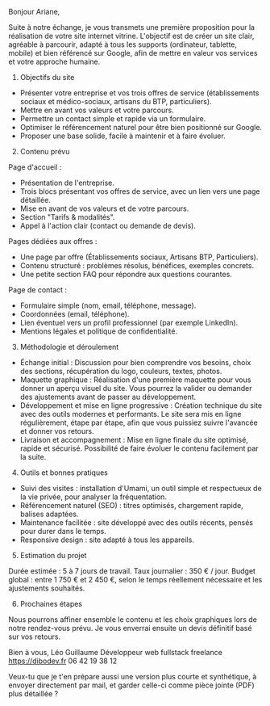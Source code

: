 Bonjour Ariane,

Suite à notre échange, je vous transmets une première proposition pour la réalisation de votre site internet vitrine. L'objectif est de créer un site clair, agréable à parcourir, adapté à tous les supports (ordinateur, tablette, mobile) et bien référencé sur Google, afin de mettre en valeur vos services et votre approche humaine.

1. Objectifs du site

- Présenter votre entreprise et vos trois offres de service (établissements sociaux et médico-sociaux, artisans du BTP, particuliers).
- Mettre en avant vos valeurs et votre parcours.
- Permettre un contact simple et rapide via un formulaire.
- Optimiser le référencement naturel pour être bien positionné sur Google.
- Proposer une base solide, facile à maintenir et à faire évoluer.

2. Contenu prévu

Page d'accueil :

- Présentation de l'entreprise.
- Trois blocs présentant vos offres de service, avec un lien vers une page détaillée.
- Mise en avant de vos valeurs et de votre parcours.
- Section "Tarifs & modalités".
- Appel à l'action clair (contact ou demande de devis).

Pages dédiées aux offres :

- Une page par offre (Établissements sociaux, Artisans BTP, Particuliers).
- Contenu structuré : problèmes résolus, bénéfices, exemples concrets.
- Une petite section FAQ pour répondre aux questions courantes.

Page de contact :

- Formulaire simple (nom, email, téléphone, message).
- Coordonnées (email, téléphone).
- Lien éventuel vers un profil professionnel (par exemple LinkedIn).
- Mentions légales et politique de confidentialité.

3. Méthodologie et déroulement

- Échange initial : Discussion pour bien comprendre vos besoins, choix des sections, récupération du logo, couleurs, textes, photos.
- Maquette graphique : Réalisation d'une première maquette pour vous donner un aperçu visuel du site. Vous pourrez la valider ou demander des ajustements avant de passer au développement.
- Développement et mise en ligne progressive : Création technique du site avec des outils modernes et performants. Le site sera mis en ligne régulièrement, étape par étape, afin que vous puissiez suivre l'avancée et donner vos retours.
- Livraison et accompagnement : Mise en ligne finale du site optimisé, rapide et sécurisé. Possibilité de faire évoluer le contenu facilement par la suite.

4. Outils et bonnes pratiques

- Suivi des visites : installation d'Umami, un outil simple et respectueux de la vie privée, pour analyser la fréquentation.
- Référencement naturel (SEO) : titres optimisés, chargement rapide, balises adaptées.
- Maintenance facilitée : site développé avec des outils récents, pensés pour durer dans le temps.
- Responsive design : site adapté à tous les appareils.

5. Estimation du projet

Durée estimée : 5 à 7 jours de travail.
Taux journalier : 350 € / jour.
Budget global : entre 1 750 € et 2 450 €, selon le temps réellement nécessaire et les ajustements souhaités.

6. Prochaines étapes

Nous pourrons affiner ensemble le contenu et les choix graphiques lors de notre rendez-vous prévu.
Je vous enverrai ensuite un devis définitif basé sur vos retours.

Bien à vous,
Léo Guillaume
Développeur web fullstack freelance
https://dibodev.fr
06 42 19 38 12

Veux-tu que je t'en prépare aussi une version plus courte et synthétique, à envoyer directement par mail, et garder celle-ci comme pièce jointe (PDF) plus détaillée ?
